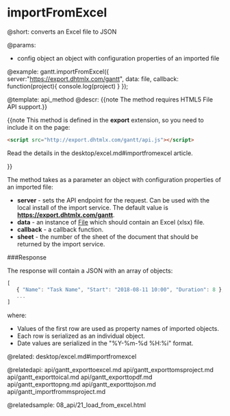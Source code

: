importFromExcel
=============

@short:
	converts an Excel file to JSON

@params:

- config		object		an object with configuration properties of an imported file

@example:
gantt.importFromExcel({
	server:"https://export.dhtmlx.com/gantt",
	data: file,
	callback: function(project){
    	console.log(project)
    }
});


@template:	api_method
@descr:
{{note The method requires HTML5 File API support.}}

{{note This method is defined in the **export** extension, so you need to include it on the page:
~~~html
<script src="http://export.dhtmlx.com/gantt/api.js"></script>  
~~~
Read the details in the desktop/excel.md#importfromexcel article.

}}


The method takes as a parameter an object with configuration properties of an imported file:

- **server** - sets the API endpoint for the request. Can be used with the local install of the import service. The default value is **https://export.dhtmlx.com/gantt**.
- **data** - an instance of [File](https://developer.mozilla.org/en-US/docs/Web/API/File) which should contain an Excel (xlsx) file. 
- **callback** - a callback function.
- **sheet** - the number of the sheet of the document that should be returned by the import service.

###Response

The response will contain a JSON with an array of objects:

~~~js
[
   { "Name": "Task Name", "Start": "2018-08-11 10:00", "Duration": 8 },
   ...
]
~~~

where:

- Values of the first row are used as property names of imported objects.
- Each row is serialized as an individual object.
- Date values are serialized in the "%Y-%m-%d %H:%i" format. 


@related:
desktop/excel.md#importfromexcel

@relatedapi:
api/gantt_exporttoexcel.md
api/gantt_exporttomsproject.md
api/gantt_exporttoical.md
api/gantt_exporttopdf.md
api/gantt_exporttopng.md
api/gantt_exporttojson.md
api/gantt_importfrommsproject.md

@relatedsample:
	08_api/21_load_from_excel.html
    



